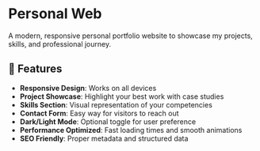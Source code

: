 # Personal Web

A modern, responsive personal portfolio website to showcase my projects, skills, and professional journey.

## 🚀 Features

- **Responsive Design**: Works on all devices
- **Project Showcase**: Highlight your best work with case studies
- **Skills Section**: Visual representation of your competencies
- **Contact Form**: Easy way for visitors to reach out
- **Dark/Light Mode**: Optional toggle for user preference
- **Performance Optimized**: Fast loading times and smooth animations
- **SEO Friendly**: Proper metadata and structured data